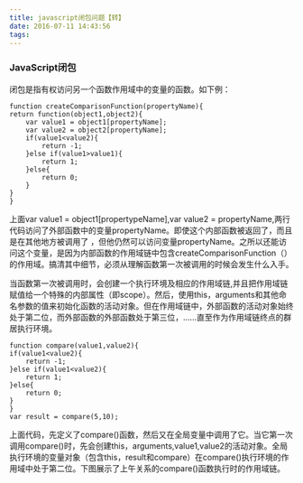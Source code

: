 ```yaml
---
title: javascript闭包问题【转】
date: 2016-07-11 14:43:56
tags:
---
```

### JavaScript闭包
闭包是指有权访问另一个函数作用域中的变量的函数。如下例：

	function createComparisonFunction(propertyName){
    return function(object1,object2){
        var value1 = object1[propertyName];
        var value2 = object2[propertyName];
        if(value1<value2){
            return -1;
        }else if(value1>value1){
            return 1;
        }else{
            return 0;
        }
    }
	}
	
上面var value1 = object1[propertypeName],var value2 = propertyName,两行代码访问了外部函数中的变量propertyName。即使这个内部函数被返回了，而且是在其他地方被调用了 ，但他仍然可以访问变量propertyName。之所以还能访问这个变量，是因为内部函数的作用域链中包含createComparisonFunction（）的作用域。搞清其中细节，必须从理解函数第一次被调用的时候会发生什么入手。

当函数第一次被调用时，会创建一个执行环境及相应的作用域链,并且把作用域链赋值给一个特殊的内部属性（即scope）。然后，使用this，arguments和其他命名参数的值来初始化函数的活动对象。但在作用域链中，外部函数的活动对象始终处于第二位，而外部函数的外部函数处于第三位，……直至作为作用域链终点的群居执行环境。

	function compare(value1,value2){
    if(value1<value2){
        return -1;
    }else if(value1<value2){
        return 1; 
    }else{
        return 0;
    }
	}
	var result = compare(5,10);
	
上面代码，先定义了compare()函数，然后又在全局变量中调用了它。当它第一次调用compare()时，先会创建this，arguments,value1,value2的活动对象。全局执行环境的变量对象（包含this，result和compare）在compare()执行环境的作用域中处于第二位。下图展示了上午关系的compare()函数执行时的作用域链。